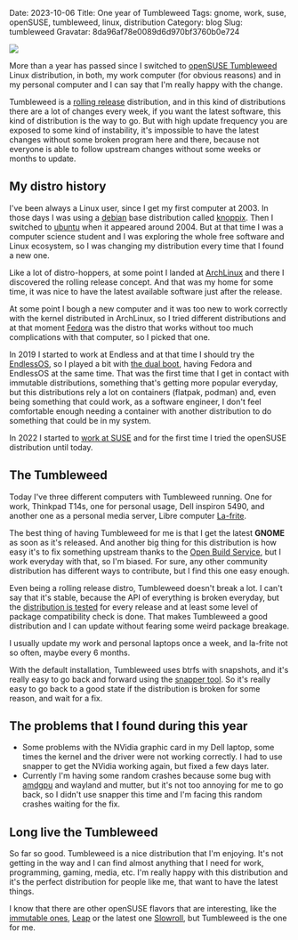 Date: 2023-10-06
Title: One year of Tumbleweed
Tags: gnome, work, suse, openSUSE, tumbleweed, linux, distribution
Category: blog
Slug: tumbleweed
Gravatar: 8da96af78e0089d6d970bf3760b0e724

<p class="img">
    <a target="_blank" href="https://www.opensuse.org/#Tumbleweed">
        <img src="/pictures/tumbleweed.png" />
    </a>
</p>

More than a year has passed since I switched to [openSUSE Tumbleweed][1]
Linux distribution, in both, my work computer (for obvious reasons)
and in my personal computer and I can say that I'm really happy with
the change.

Tumbleweed is a [rolling release][2] distribution, and in this kind of
distributions there are a lot of changes every week, if you want the
latest software, this kind of distribution is the way to go. But with
high update frequency you are exposed to some kind of instability,
it's impossible to have the latest changes without some broken program
here and there, because not everyone is able to follow upstream
changes without some weeks or months to update.

## My distro history

I've been always a Linux user, since I get my first computer at 2003.
In those days I was using a [debian][3] base distribution called
[knoppix][4]. Then I switched to [ubuntu][5] when it appeared around 2004.
But at that time I was a computer science student and I was exploring
the whole free software and Linux ecosystem, so I was changing my
distribution every time that I found a new one.

Like a lot of distro-hoppers, at some point I landed at [ArchLinux][6]
and there I discovered the rolling release concept. And that was my
home for some time, it was nice to have the latest available software
just after the release.

At some point I bough a new computer and it was too new to work
correctly with the kernel distributed in ArchLinux, so I tried
different distributions and at that moment [Fedora][7] was the distro
that works without too much complications with that computer, so I
picked that one.

In 2019 I started to work at Endless and at that time I should try the
[EndlessOS][8], so I played a bit with [the dual boot][9], having
Fedora and EndlessOS at the same time. That was the first time that I
get in contact with immutable distributions, something that's getting
more popular everyday, but this distributions rely a lot on containers
(flatpak, podman) and, even being something that could work, as a
software engineer, I don't feel comfortable enough needing a container
with another distribution to do something that could be in my system.

In 2022 I started to [work at SUSE][10] and for the first time I tried
the openSUSE distribution until today.

## The Tumbleweed

Today I've three different computers with Tumbleweed running. One for
work, Thinkpad T14s, one for personal usage, Dell inspiron 5490, and
another one as a personal media server, Libre computer [La-frite][11].

The best thing of having Tumbleweed for me is that I get the latest
**GNOME** as soon as it's released. And another big thing for this
distribution is how easy it's to fix something upstream thanks to the
[Open Build Service][12], but I work everyday with that, so I'm
biased. For sure, any other community distribution has different ways
to contribute, but I find this one easy enough.

Even being a rolling release distro, Tumbleweed doesn't break a lot. I
can't say that it's stable, because the API of everything is broken
everyday, but the [distribution is tested][13] for every release and
at least some level of package compatibility check is done. That makes
Tumbleweed a good distribution and I can update without fearing some
weird package breakage.

I usually update my work and personal laptops once a week, and
la-frite not so often, maybe every 6 months.

With the default installation, Tumbleweed uses btrfs with snapshots,
and it's really easy to go back and forward using the
[snapper tool][14]. So it's really easy to go back to a good state if
the distribution is broken for some reason, and wait for a fix.

## The problems that I found during this year

 * Some problems with the NVidia graphic card in my Dell laptop, some
   times the kernel and the driver were not working correctly. I had
   to use snapper to get the NVidia working again, but fixed a few
   days later.
 * Currently I'm having some random crashes because some bug with
   [amdgpu][15] and wayland and mutter, but it's not too annoying for
   me to go back, so I didn't use snapper this time and I'm facing
   this random crashes waiting for the fix.

## Long live the Tumbleweed

So far so good. Tumbleweed is a nice distribution that I'm enjoying.
It's not getting in the way and I can find almost anything that I need
for work, programming, gaming, media, etc. I'm really happy with this
distribution and it's the perfect distribution for people like me,
that want to have the latest things.

I know that there are other openSUSE flavors that are interesting,
like the [immutable ones][16], [Leap][17] or the latest one
[Slowroll][17], but Tumbleweed is the one for me.

[1]: https://www.opensuse.org/#Tumbleweed
[2]: https://en.wikipedia.org/wiki/Rolling_release
[3]: https://www.debian.org/
[4]: https://www.knopper.net/knoppix/index-en.html
[5]: https://ubuntu.com/
[6]: https://archlinux.org/
[7]: https://fedoraproject.org/
[8]: https://www.endlessos.org/
[9]: https://danigm.net/endlessos-dual-boot.html
[10]: https://danigm.net/suse.html
[11]: https://libre.computer/products/aml-s805x-ac/
[12]: https://build.opensuse.org/project/show/openSUSE:Factory
[13]: https://openqa.opensuse.org/group_overview/1
[14]: https://en.opensuse.org/openSUSE:Snapper_Tutorial
[15]: https://bugzilla.suse.com/show_bug.cgi?id=1215695
[16]: https://en.opensuse.org/Portal:Aeon
[17]: https://en.opensuse.org/openSUSE:Slowroll
